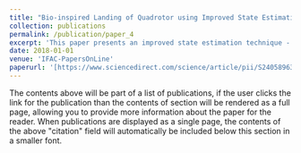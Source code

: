 ```yaml
---
title: "Bio-inspired Landing of Quadrotor using Improved State Estimation"
collection: publications
permalink: /publication/paper_4
excerpt: 'This paper presents an improved state estimation technique - a fusion of Monocular SLAM (Simultaneous Localization and Mapping) and INS (Inertial Navigation System). It is utilized in landing a commercially available low cost quadrotor (Parrot AR Drone 2.0) in indoor environments along a trajectory generated by a bio-inspired guidance method. The method is based on Tau theory and facilitates safe and smooth landing of UAVs by closing motion gaps with zero relative velocity and acceleration. A depth camera (Microsoft Kinect) provides a helping hand in very accurate landing towards the end of the quadrotor’s trajectory. A dynamic inversion based controller is designed which works as a outer loop controller for the quadrotor.'
date: 2018-01-01
venue: 'IFAC-PapersOnLine'
paperurl: '[https://www.sciencedirect.com/science/article/pii/S2405896318302428](https://www.sciencedirect.com/science/article/pii/S2405896318302428)'
---
```


The contents above will be part of a list of publications, if the user clicks the link for the publication than the contents of section will be rendered as a full page, allowing you to provide more information about the paper for the reader. When publications are displayed as a single page, the contents of the above "citation" field will automatically be included below this section in a smaller font.
